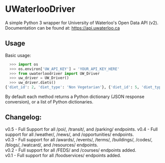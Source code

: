 # UWaterlooDriver
A simple Python 3 wrapper for University of Waterloo's Open Data API (v2). Documentation can be found at: https://api.uwaterloo.ca

Usage
-----

Basic usage:
```python
  >>> import os
  >>> os.environ['UW_API_KEY'] = 'YOUR_API_KEY_HERE'
  >>> from uwaterloodriver import UW_Driver
  >>> uw_driver = UW_Driver()
  >>> uw_driver.diets()
{'diet_id': 2, 'diet_type': 'Non Vegetarian'}, {'diet_id': 5, 'diet_type': 'Vegan'}, {'diet_id': 6, 'diet_type': 'Vegetarian'}, {'diet_id': 7, 'diet_type': 'Halal'}
```

By default each method returns a Python dictionary (JSON response conversion), or a list of Python dictionaries.


Changelog:
----------
v0.5 - Full Support for all /poi/, /transit/, and /parking/ endpoints.
v0.4 - Full support for all /weather/, /news/, and /opportunities/ endpoints.  
v0.3 - Full support for all /awards/, /events/, /terms/, /buildings/, /codes/, /blogs/, /watcard/, and /resources/ endpoints.  
v0.2 - Full support for all /FEDS/ and /courses/ endpoints added.  
v0.1 - Full support for all /foodservices/ endpoints added.  
